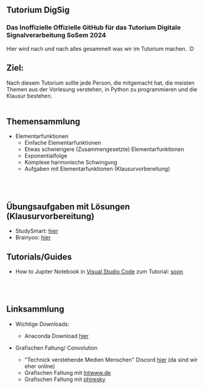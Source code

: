 ## Tutorium DigSig
### Das Inoffizielle Offizielle GitHub für das Tutorium Digitale Signalverarbeitung SoSem 2024
  Hier wird nach und nach alles gesammelt was wir im Tutorium machen. :D

## Ziel:
  Nach diesem Tutorium sollte jede Person, die mitgemacht hat, die meisten Themen aus der Vorlesung verstehen, in Python zu programmieren und die Klausur bestehen.
<br>
<br>

## Themensammlung
  - Elementarfunktionen
    - Einfache Elementarfunktionen
    - Etwas schwierigere (Zusammengesetzte) Elementarfunktionen
    - Exponentialfolge
    - Komplexe harmonische Schwingung
    - Aufgaben mit Elementarfunktionen (Klausurvorbereitung)
<br>
<br>

## Übungsaufgaben mit Lösungen (Klausurvorbereitung)
  - StudySmart: [hier](https://app.studysmarter.de/studyset/20746856?ref=ZWt0pFXLwBiTpoEdM5zrEZ2oHPyXVj44)
  - Brainyoo: [hier](https://www.brainyoo.de/Brainyoo2Web/importLesson/Z5a2fwjQWwfmy6fQKmIe)

## Tutorials/Guides
  - How to Jupiter Notebook in [Visual Studio Code](https://code.visualstudio.com/) zum Tutorial: [soon](https://www.hs-emden-leer.de/)
<br>
<br>

## Linksammlung
  - Wichtige Downloads:
    - Anaconda Download [hier](https://www.anaconda.com/download)
 
  - Grafischen Faltung/ Convolution
    - "Technick verstehende Medien Menschen" Discord [hier](https://discord.gg/trstB7MdMc) (da sind wir eher online)
    - Grafischen Faltung mit [lntwww.de](https://www.lntwww.de/lnt_applets/convolution/)
    - Grafischen Faltung mit [phiresky](https://phiresky.github.io/convolution-demo/) 
